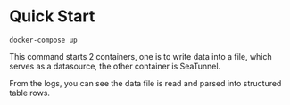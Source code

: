 # Quick Start

```shell
docker-compose up
```

This command starts 2 containers, one is to write data into a file, which serves as a datasource, the other container
is SeaTunnel.

From the logs, you can see the data file is read and parsed into structured table rows.
